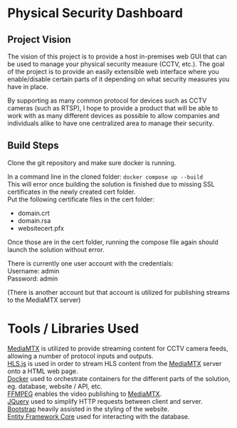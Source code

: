 # Physical Security Dashboard

## Project Vision
The vision of this project is to provide a host in-premises web GUI that can be used to manage your physical security measure (CCTV, etc.). The goal of the project is to provide an easily extensible web interface where you enable/disable certain parts of it depending on what security measures you have in place.   

By supporting as many common protocol for devices such as CCTV cameras (such as RTSP), I hope to provide a product that will be able to work with as many different devices as possible to allow companies and individuals alike to have one centralized area to manage their security.

## Build Steps

Clone the git repository and make sure docker is running.   

In a command line in the cloned folder: ```docker compose up --build```   
This will error once building the solution is finished due to missing SSL certificates in the newly created cert folder.   
Put the following certificate files in the cert folder:

 - domain.crt
 - domain.rsa
 - websitecert.pfx
   
Once those are in the cert folder, running the compose file again should launch the solution without error.   

There is currently one user account with the credentials:   
Username: admin   
Password: admin   

(There is another account but that account is utilized for publishing streams to the MediaMTX server)

# Tools / Libraries Used
[MediaMTX](https://github.com/bluenviron/mediamtx) is utilized to provide streaming content for CCTV camera feeds, allowing a number of protocol inputs and outputs.   
[HLS.js](https://github.com/video-dev/hls.js/) is used in order to stream HLS content from the [MediaMTX](https://github.com/bluenviron/mediamtx) server onto a HTML web page.   
[Docker](https://www.docker.com/) used to orchestrate containers for the different parts of the solution, eg. database, website / API, etc.   
[FFMPEG](https://www.ffmpeg.org/) enables the video publishing to [MediaMTX](https://github.com/bluenviron/mediamtx).   
[JQuery](https://jquery.com/) used to simplify HTTP requests between client and server.   
[Bootstrap](https://getbootstrap.com/) heavily assisted in the styling of the website.   
[Entity Framework Core](https://github.com/dotnet/efcore) used for interacting with the database.   

